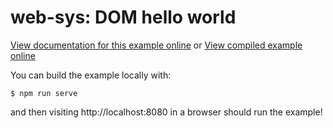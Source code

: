 # web-sys: DOM hello world

[View documentation for this example online][dox] or [View compiled example
online][compiled]

[compiled]: https://rustwasm.github.io/wasm-bindgen/exbuild/dom/
[dox]: https://rustwasm.github.io/docs/wasm-bindgen/examples/dom.html

You can build the example locally with:

```
$ npm run serve
```

and then visiting http://localhost:8080 in a browser should run the example!
